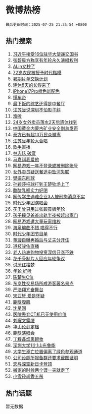 # 微博热榜

`最后更新时间：2025-07-25 21:35:54 +0800`

## 热门搜索

1. [习近平接受16位驻华大使递交国书](https://m.weibo.cn/search?containerid=100103type%3D1%26t%3D10%26q%3D%23%E4%B9%A0%E8%BF%91%E5%B9%B3%E6%8E%A5%E5%8F%9716%E4%BD%8D%E9%A9%BB%E5%8D%8E%E5%A4%A7%E4%BD%BF%E9%80%92%E4%BA%A4%E5%9B%BD%E4%B9%A6%23&stream_entry_id=51&isnewpage=1&extparam=seat%3D1%26q%3D%2523%25E4%25B9%25A0%25E8%25BF%2591%25E5%25B9%25B3%25E6%258E%25A5%25E5%258F%259716%25E4%25BD%258D%25E9%25A9%25BB%25E5%258D%258E%25E5%25A4%25A7%25E4%25BD%25BF%25E9%2580%2592%25E4%25BA%25A4%25E5%259B%25BD%25E4%25B9%25A6%2523%26filter_type%3Drealtimehot%26stream_entry_id%3D51%26c_type%3D51%26pos%3D0%26cate%3D10103%26dgr%3D0%26display_time%3D1753450553%26pre_seqid%3D1753450553231010541859)
1. [张碧晨方称享有年轮永久演唱权利](https://m.weibo.cn/search?containerid=100103type%3D1%26t%3D10%26q%3D%23%E5%BC%A0%E7%A2%A7%E6%99%A8%E6%96%B9%E7%A7%B0%E4%BA%AB%E6%9C%89%E5%B9%B4%E8%BD%AE%E6%B0%B8%E4%B9%85%E6%BC%94%E5%94%B1%E6%9D%83%E5%88%A9%23&stream_entry_id=31&isnewpage=1&extparam=seat%3D1%26stream_entry_id%3D31%26flag%3D4%26realpos%3D1%26lcate%3D5001%26dgr%3D0%26band_rank%3D1%26c_type%3D31%26pos%3D0%26q%3D%2523%25E5%25BC%25A0%25E7%25A2%25A7%25E6%2599%25A8%25E6%2596%25B9%25E7%25A7%25B0%25E4%25BA%25AB%25E6%259C%2589%25E5%25B9%25B4%25E8%25BD%25AE%25E6%25B0%25B8%25E4%25B9%2585%25E6%25BC%2594%25E5%2594%25B1%25E6%259D%2583%25E5%2588%25A9%2523%26cate%3D5001%26filter_type%3Drealtimehot%26display_time%3D1753450553%26pre_seqid%3D1753450553231010541859)
1. [ALin又秒了](https://m.weibo.cn/search?containerid=100103type%3D1%26t%3D10%26q%3DALin%E5%8F%88%E7%A7%92%E4%BA%86&stream_entry_id=31&isnewpage=1&extparam=seat%3D1%26stream_entry_id%3D31%26flag%3D1%26realpos%3D2%26lcate%3D5001%26dgr%3D0%26band_rank%3D2%26c_type%3D31%26pos%3D1%26q%3DALin%25E5%258F%2588%25E7%25A7%2592%25E4%25BA%2586%26cate%3D5001%26filter_type%3Drealtimehot%26display_time%3D1753450553%26pre_seqid%3D1753450553231010541859)
1. [72岁农民被授予时代楷模](https://m.weibo.cn/search?containerid=100103type%3D1%26t%3D10%26q%3D%2372%E5%B2%81%E5%86%9C%E6%B0%91%E8%A2%AB%E6%8E%88%E4%BA%88%E6%97%B6%E4%BB%A3%E6%A5%B7%E6%A8%A1%23&stream_entry_id=31&isnewpage=1&extparam=seat%3D1%26stream_entry_id%3D31%26flag%3D0%26realpos%3D3%26lcate%3D5001%26dgr%3D0%26band_rank%3D3%26c_type%3D31%26pos%3D2%26q%3D%252372%25E5%25B2%2581%25E5%2586%259C%25E6%25B0%2591%25E8%25A2%25AB%25E6%258E%2588%25E4%25BA%2588%25E6%2597%25B6%25E4%25BB%25A3%25E6%25A5%25B7%25E6%25A8%25A1%2523%26cate%3D5001%26filter_type%3Drealtimehot%26display_time%3D1753450553%26pre_seqid%3D1753450553231010541859)
1. [暑期片单交换计划](https://m.weibo.cn/search?containerid=100103type%3D1%26t%3D10%26q%3D%23%E6%9A%91%E6%9C%9F%E7%89%87%E5%8D%95%E4%BA%A4%E6%8D%A2%E8%AE%A1%E5%88%92%23&stream_entry_id=31&isnewpage=1&extparam=seat%3D1%26stream_entry_id%3D31%26is_ad_pos%3D1%26band_rank%3D4%26lcate%3D5001%26dgr%3D0%26filter_type%3Drealtimehot%26c_type%3D31%26pos%3D3%26q%3D%2523%25E6%259A%2591%25E6%259C%259F%25E7%2589%2587%25E5%258D%2595%25E4%25BA%25A4%25E6%258D%25A2%25E8%25AE%25A1%25E5%2588%2592%2523%26cate%3D5001%26adid%3D294853%26display_time%3D1753450553%26pre_seqid%3D1753450553231010541859)
1. [连休8天的长假来了](https://m.weibo.cn/search?containerid=100103type%3D1%26t%3D10%26q%3D%23%E8%BF%9E%E4%BC%918%E5%A4%A9%E7%9A%84%E9%95%BF%E5%81%87%E6%9D%A5%E4%BA%86%23&stream_entry_id=31&isnewpage=1&extparam=seat%3D1%26stream_entry_id%3D31%26flag%3D2%26realpos%3D4%26lcate%3D5001%26dgr%3D0%26band_rank%3D4%26c_type%3D31%26pos%3D4%26q%3D%2523%25E8%25BF%259E%25E4%25BC%25918%25E5%25A4%25A9%25E7%259A%2584%25E9%2595%25BF%25E5%2581%2587%25E6%259D%25A5%25E4%25BA%2586%2523%26cate%3D5001%26filter_type%3Drealtimehot%26display_time%3D1753450553%26pre_seqid%3D1753450553231010541859)
1. [iPhone17Pro橙色新配色](https://m.weibo.cn/search?containerid=100103type%3D1%26t%3D10%26q%3D%23iPhone17Pro%E6%A9%99%E8%89%B2%E6%96%B0%E9%85%8D%E8%89%B2%23&stream_entry_id=31&isnewpage=1&extparam=seat%3D1%26stream_entry_id%3D31%26flag%3D0%26realpos%3D5%26lcate%3D5001%26dgr%3D0%26band_rank%3D5%26c_type%3D31%26pos%3D5%26q%3D%2523iPhone17Pro%25E6%25A9%2599%25E8%2589%25B2%25E6%2596%25B0%25E9%2585%258D%25E8%2589%25B2%2523%26cate%3D5001%26filter_type%3Drealtimehot%26display_time%3D1753450553%26pre_seqid%3D1753450553231010541859)
1. [懂车帝](https://m.weibo.cn/search?containerid=100103type%3D1%26t%3D10%26q%3D%E6%87%82%E8%BD%A6%E5%B8%9D&stream_entry_id=31&isnewpage=1&extparam=seat%3D1%26stream_entry_id%3D31%26flag%3D0%26realpos%3D6%26lcate%3D5001%26dgr%3D0%26band_rank%3D6%26c_type%3D31%26pos%3D6%26q%3D%25E6%2587%2582%25E8%25BD%25A6%25E5%25B8%259D%26cate%3D5001%26filter_type%3Drealtimehot%26display_time%3D1753450553%26pre_seqid%3D1753450553231010541859)
1. [最下饭的综艺还得是中餐厅](https://m.weibo.cn/search?containerid=100103type%3D1%26t%3D10%26q%3D%23%E6%9C%80%E4%B8%8B%E9%A5%AD%E7%9A%84%E7%BB%BC%E8%89%BA%E8%BF%98%E5%BE%97%E6%98%AF%E4%B8%AD%E9%A4%90%E5%8E%85%23&stream_entry_id=31&isnewpage=1&extparam=seat%3D1%26stream_entry_id%3D31%26is_ad_pos%3D1%26band_rank%3D7%26lcate%3D5001%26dgr%3D0%26filter_type%3Drealtimehot%26c_type%3D31%26pos%3D7%26q%3D%2523%25E6%259C%2580%25E4%25B8%258B%25E9%25A5%25AD%25E7%259A%2584%25E7%25BB%25BC%25E8%2589%25BA%25E8%25BF%2598%25E5%25BE%2597%25E6%2598%25AF%25E4%25B8%25AD%25E9%25A4%2590%25E5%258E%2585%2523%26cate%3D5001%26adid%3D294688%26display_time%3D1753450553%26pre_seqid%3D1753450553231010541859)
1. [汪苏泷说深圳不怕影子斜](https://m.weibo.cn/search?containerid=100103type%3D1%26t%3D10%26q%3D%23%E6%B1%AA%E8%8B%8F%E6%B3%B7%E8%AF%B4%E6%B7%B1%E5%9C%B3%E4%B8%8D%E6%80%95%E5%BD%B1%E5%AD%90%E6%96%9C%23&stream_entry_id=31&isnewpage=1&extparam=seat%3D1%26stream_entry_id%3D31%26flag%3D1%26realpos%3D7%26lcate%3D5001%26dgr%3D0%26band_rank%3D7%26c_type%3D31%26pos%3D8%26q%3D%2523%25E6%25B1%25AA%25E8%258B%258F%25E6%25B3%25B7%25E8%25AF%25B4%25E6%25B7%25B1%25E5%259C%25B3%25E4%25B8%258D%25E6%2580%2595%25E5%25BD%25B1%25E5%25AD%2590%25E6%2596%259C%2523%26cate%3D5001%26filter_type%3Drealtimehot%26display_time%3D1753450553%26pre_seqid%3D1753450553231010541859)
1. [难听](https://m.weibo.cn/search?containerid=100103type%3D1%26t%3D10%26q%3D%E9%9A%BE%E5%90%AC&stream_entry_id=31&isnewpage=1&extparam=seat%3D1%26stream_entry_id%3D31%26flag%3D1%26realpos%3D8%26lcate%3D5001%26dgr%3D0%26band_rank%3D8%26c_type%3D31%26pos%3D9%26q%3D%25E9%259A%25BE%25E5%2590%25AC%26cate%3D5001%26filter_type%3Drealtimehot%26display_time%3D1753450553%26pre_seqid%3D1753450553231010541859)
1. [24岁女外卖员落水2天后遗体找到](https://m.weibo.cn/search?containerid=100103type%3D1%26t%3D10%26q%3D%2324%E5%B2%81%E5%A5%B3%E5%A4%96%E5%8D%96%E5%91%98%E8%90%BD%E6%B0%B42%E5%A4%A9%E5%90%8E%E9%81%97%E4%BD%93%E6%89%BE%E5%88%B0%23&stream_entry_id=31&isnewpage=1&extparam=seat%3D1%26stream_entry_id%3D31%26flag%3D0%26realpos%3D9%26lcate%3D5001%26dgr%3D0%26band_rank%3D9%26c_type%3D31%26pos%3D10%26q%3D%252324%25E5%25B2%2581%25E5%25A5%25B3%25E5%25A4%2596%25E5%258D%2596%25E5%2591%2598%25E8%2590%25BD%25E6%25B0%25B42%25E5%25A4%25A9%25E5%2590%258E%25E9%2581%2597%25E4%25BD%2593%25E6%2589%25BE%25E5%2588%25B0%2523%26cate%3D5001%26filter_type%3Drealtimehot%26display_time%3D1753450553%26pre_seqid%3D1753450553231010541859)
1. [中国黄金内蒙古矿业安全副总发声](https://m.weibo.cn/search?containerid=100103type%3D1%26t%3D10%26q%3D%23%E4%B8%AD%E5%9B%BD%E9%BB%84%E9%87%91%E5%86%85%E8%92%99%E5%8F%A4%E7%9F%BF%E4%B8%9A%E5%AE%89%E5%85%A8%E5%89%AF%E6%80%BB%E5%8F%91%E5%A3%B0%23&stream_entry_id=31&isnewpage=1&extparam=seat%3D1%26stream_entry_id%3D31%26flag%3D1%26realpos%3D10%26lcate%3D5001%26dgr%3D0%26band_rank%3D10%26c_type%3D31%26pos%3D11%26q%3D%2523%25E4%25B8%25AD%25E5%259B%25BD%25E9%25BB%2584%25E9%2587%2591%25E5%2586%2585%25E8%2592%2599%25E5%258F%25A4%25E7%259F%25BF%25E4%25B8%259A%25E5%25AE%2589%25E5%2585%25A8%25E5%2589%25AF%25E6%2580%25BB%25E5%258F%2591%25E5%25A3%25B0%2523%26cate%3D5001%26filter_type%3Drealtimehot%26display_time%3D1753450553%26pre_seqid%3D1753450553231010541859)
1. [泰方已有超13万民众撤离](https://m.weibo.cn/search?containerid=100103type%3D1%26t%3D10%26q%3D%23%E6%B3%B0%E6%96%B9%E5%B7%B2%E6%9C%89%E8%B6%8513%E4%B8%87%E6%B0%91%E4%BC%97%E6%92%A4%E7%A6%BB%23&stream_entry_id=31&isnewpage=1&extparam=seat%3D1%26stream_entry_id%3D31%26flag%3D1%26realpos%3D11%26lcate%3D5001%26dgr%3D0%26band_rank%3D11%26c_type%3D31%26pos%3D12%26q%3D%2523%25E6%25B3%25B0%25E6%2596%25B9%25E5%25B7%25B2%25E6%259C%2589%25E8%25B6%258513%25E4%25B8%2587%25E6%25B0%2591%25E4%25BC%2597%25E6%2592%25A4%25E7%25A6%25BB%2523%26cate%3D5001%26filter_type%3Drealtimehot%26display_time%3D1753450553%26pre_seqid%3D1753450553231010541859)
1. [汪苏泷年轮大合唱](https://m.weibo.cn/search?containerid=100103type%3D1%26t%3D10%26q%3D%23%E6%B1%AA%E8%8B%8F%E6%B3%B7%E5%B9%B4%E8%BD%AE%E5%A4%A7%E5%90%88%E5%94%B1%23&stream_entry_id=31&isnewpage=1&extparam=seat%3D1%26stream_entry_id%3D31%26flag%3D1%26realpos%3D12%26lcate%3D5001%26dgr%3D0%26band_rank%3D12%26c_type%3D31%26pos%3D13%26q%3D%2523%25E6%25B1%25AA%25E8%258B%258F%25E6%25B3%25B7%25E5%25B9%25B4%25E8%25BD%25AE%25E5%25A4%25A7%25E5%2590%2588%25E5%2594%25B1%2523%26cate%3D5001%26filter_type%3Drealtimehot%26display_time%3D1753450553%26pre_seqid%3D1753450553231010541859)
1. [歌手直播](https://m.weibo.cn/search?containerid=100103type%3D1%26t%3D10%26q%3D%E6%AD%8C%E6%89%8B%E7%9B%B4%E6%92%AD&stream_entry_id=31&isnewpage=1&extparam=seat%3D1%26stream_entry_id%3D31%26flag%3D2%26realpos%3D13%26lcate%3D5001%26dgr%3D0%26band_rank%3D13%26c_type%3D31%26pos%3D14%26q%3D%25E6%25AD%258C%25E6%2589%258B%25E7%259B%25B4%25E6%2592%25AD%26cate%3D5001%26filter_type%3Drealtimehot%26display_time%3D1753450553%26pre_seqid%3D1753450553231010541859)
1. [林志炫 破音](https://m.weibo.cn/search?containerid=100103type%3D1%26t%3D10%26q%3D%E6%9E%97%E5%BF%97%E7%82%AB+%E7%A0%B4%E9%9F%B3&stream_entry_id=31&isnewpage=1&extparam=seat%3D1%26stream_entry_id%3D31%26flag%3D1%26realpos%3D14%26lcate%3D5001%26dgr%3D0%26band_rank%3D14%26c_type%3D31%26pos%3D15%26q%3D%25E6%259E%2597%25E5%25BF%2597%25E7%2582%25AB%2520%25E7%25A0%25B4%25E9%259F%25B3%26cate%3D5001%26filter_type%3Drealtimehot%26display_time%3D1753450553%26pre_seqid%3D1753450553231010541859)
1. [马嘉祺我爱他](https://m.weibo.cn/search?containerid=100103type%3D1%26t%3D10%26q%3D%23%E9%A9%AC%E5%98%89%E7%A5%BA%E6%88%91%E7%88%B1%E4%BB%96%23&stream_entry_id=31&isnewpage=1&extparam=seat%3D1%26stream_entry_id%3D31%26flag%3D1%26realpos%3D15%26lcate%3D5001%26dgr%3D0%26band_rank%3D15%26c_type%3D31%26pos%3D16%26q%3D%2523%25E9%25A9%25AC%25E5%2598%2589%25E7%25A5%25BA%25E6%2588%2591%25E7%2588%25B1%25E4%25BB%2596%2523%26cate%3D5001%26filter_type%3Drealtimehot%26display_time%3D1753450553%26pre_seqid%3D1753450553231010541859)
1. [网易游戏一年不登录或被删除账号](https://m.weibo.cn/search?containerid=100103type%3D1%26t%3D10%26q%3D%23%E7%BD%91%E6%98%93%E6%B8%B8%E6%88%8F%E4%B8%80%E5%B9%B4%E4%B8%8D%E7%99%BB%E5%BD%95%E6%88%96%E8%A2%AB%E5%88%A0%E9%99%A4%E8%B4%A6%E5%8F%B7%23&stream_entry_id=31&isnewpage=1&extparam=seat%3D1%26stream_entry_id%3D31%26flag%3D1%26realpos%3D16%26lcate%3D5001%26dgr%3D0%26band_rank%3D16%26c_type%3D31%26pos%3D17%26q%3D%2523%25E7%25BD%2591%25E6%2598%2593%25E6%25B8%25B8%25E6%2588%258F%25E4%25B8%2580%25E5%25B9%25B4%25E4%25B8%258D%25E7%2599%25BB%25E5%25BD%2595%25E6%2588%2596%25E8%25A2%25AB%25E5%2588%25A0%25E9%2599%25A4%25E8%25B4%25A6%25E5%258F%25B7%2523%26cate%3D5001%26filter_type%3Drealtimehot%26display_time%3D1753450553%26pre_seqid%3D1753450553231010541859)
1. [女外卖员疑送餐途中坠河失联](https://m.weibo.cn/search?containerid=100103type%3D1%26t%3D10%26q%3D%23%E5%A5%B3%E5%A4%96%E5%8D%96%E5%91%98%E7%96%91%E9%80%81%E9%A4%90%E9%80%94%E4%B8%AD%E5%9D%A0%E6%B2%B3%E5%A4%B1%E8%81%94%23&stream_entry_id=31&isnewpage=1&extparam=seat%3D1%26stream_entry_id%3D31%26flag%3D1%26realpos%3D17%26lcate%3D5001%26dgr%3D0%26band_rank%3D17%26c_type%3D31%26pos%3D18%26q%3D%2523%25E5%25A5%25B3%25E5%25A4%2596%25E5%258D%2596%25E5%2591%2598%25E7%2596%2591%25E9%2580%2581%25E9%25A4%2590%25E9%2580%2594%25E4%25B8%25AD%25E5%259D%25A0%25E6%25B2%25B3%25E5%25A4%25B1%25E8%2581%2594%2523%26cate%3D5001%26filter_type%3Drealtimehot%26display_time%3D1753450553%26pre_seqid%3D1753450553231010541859)
1. [樊振东削球](https://m.weibo.cn/search?containerid=100103type%3D1%26t%3D10%26q%3D%E6%A8%8A%E6%8C%AF%E4%B8%9C%E5%89%8A%E7%90%83&stream_entry_id=31&isnewpage=1&extparam=seat%3D1%26stream_entry_id%3D31%26flag%3D1%26realpos%3D18%26lcate%3D5001%26dgr%3D0%26band_rank%3D18%26c_type%3D31%26pos%3D19%26q%3D%25E6%25A8%258A%25E6%258C%25AF%25E4%25B8%259C%25E5%2589%258A%25E7%2590%2583%26cate%3D5001%26filter_type%3Drealtimehot%26display_time%3D1753450553%26pre_seqid%3D1753450553231010541859)
1. [孙颖莎把球打到王楚钦场上了](https://m.weibo.cn/search?containerid=100103type%3D1%26t%3D10%26q%3D%23%E5%AD%99%E9%A2%96%E8%8E%8E%E6%8A%8A%E7%90%83%E6%89%93%E5%88%B0%E7%8E%8B%E6%A5%9A%E9%92%A6%E5%9C%BA%E4%B8%8A%E4%BA%86%23&stream_entry_id=31&isnewpage=1&extparam=seat%3D1%26stream_entry_id%3D31%26flag%3D0%26realpos%3D19%26lcate%3D5001%26dgr%3D0%26band_rank%3D19%26c_type%3D31%26pos%3D20%26q%3D%2523%25E5%25AD%2599%25E9%25A2%2596%25E8%258E%258E%25E6%258A%258A%25E7%2590%2583%25E6%2589%2593%25E5%2588%25B0%25E7%258E%258B%25E6%25A5%259A%25E9%2592%25A6%25E5%259C%25BA%25E4%25B8%258A%25E4%25BA%2586%2523%26cate%3D5001%26filter_type%3Drealtimehot%26display_time%3D1753450553%26pre_seqid%3D1753450553231010541859)
1. [酸酸乳瓶实力好喝](https://m.weibo.cn/search?containerid=100103type%3D1%26t%3D10%26q%3D%23%E9%85%B8%E9%85%B8%E4%B9%B3%E7%93%B6%E5%AE%9E%E5%8A%9B%E5%A5%BD%E5%96%9D%23&stream_entry_id=31&isnewpage=1&extparam=seat%3D1%26stream_entry_id%3D31%26flag%3D1%26realpos%3D20%26lcate%3D5001%26dgr%3D0%26band_rank%3D20%26c_type%3D31%26pos%3D21%26q%3D%2523%25E9%2585%25B8%25E9%2585%25B8%25E4%25B9%25B3%25E7%2593%25B6%25E5%25AE%259E%25E5%258A%259B%25E5%25A5%25BD%25E5%2596%259D%2523%26cate%3D5001%26filter_type%3Drealtimehot%26display_time%3D1753450553%26pre_seqid%3D1753450553231010541859)
1. [网传学生遇难企业3人被刑拘消息不实](https://m.weibo.cn/search?containerid=100103type%3D1%26t%3D10%26q%3D%23%E7%BD%91%E4%BC%A0%E5%AD%A6%E7%94%9F%E9%81%87%E9%9A%BE%E4%BC%81%E4%B8%9A3%E4%BA%BA%E8%A2%AB%E5%88%91%E6%8B%98%E6%B6%88%E6%81%AF%E4%B8%8D%E5%AE%9E%23&stream_entry_id=31&isnewpage=1&extparam=seat%3D1%26stream_entry_id%3D31%26flag%3D1%26realpos%3D21%26lcate%3D5001%26dgr%3D0%26band_rank%3D21%26c_type%3D31%26pos%3D22%26q%3D%2523%25E7%25BD%2591%25E4%25BC%25A0%25E5%25AD%25A6%25E7%2594%259F%25E9%2581%2587%25E9%259A%25BE%25E4%25BC%2581%25E4%25B8%259A3%25E4%25BA%25BA%25E8%25A2%25AB%25E5%2588%2591%25E6%258B%2598%25E6%25B6%2588%25E6%2581%25AF%25E4%25B8%258D%25E5%25AE%259E%2523%26cate%3D5001%26filter_type%3Drealtimehot%26display_time%3D1753450553%26pre_seqid%3D1753450553231010541859)
1. [时代少年团演唱会](https://m.weibo.cn/search?containerid=100103type%3D1%26t%3D10%26q%3D%E6%97%B6%E4%BB%A3%E5%B0%91%E5%B9%B4%E5%9B%A2%E6%BC%94%E5%94%B1%E4%BC%9A&stream_entry_id=31&isnewpage=1&extparam=seat%3D1%26stream_entry_id%3D31%26flag%3D2%26realpos%3D22%26lcate%3D5001%26dgr%3D0%26band_rank%3D22%26c_type%3D31%26pos%3D23%26q%3D%25E6%2597%25B6%25E4%25BB%25A3%25E5%25B0%2591%25E5%25B9%25B4%25E5%259B%25A2%25E6%25BC%2594%25E5%2594%25B1%25E4%25BC%259A%26cate%3D5001%26filter_type%3Drealtimehot%26display_time%3D1753450553%26pre_seqid%3D1753450553231010541859)
1. [花千骨只用过张碧晨版年轮](https://m.weibo.cn/search?containerid=100103type%3D1%26t%3D10%26q%3D%E8%8A%B1%E5%8D%83%E9%AA%A8%E5%8F%AA%E7%94%A8%E8%BF%87%E5%BC%A0%E7%A2%A7%E6%99%A8%E7%89%88%E5%B9%B4%E8%BD%AE&stream_entry_id=31&isnewpage=1&extparam=seat%3D1%26stream_entry_id%3D31%26flag%3D1%26realpos%3D23%26lcate%3D5001%26dgr%3D0%26band_rank%3D23%26c_type%3D31%26pos%3D24%26q%3D%25E8%258A%25B1%25E5%258D%2583%25E9%25AA%25A8%25E5%258F%25AA%25E7%2594%25A8%25E8%25BF%2587%25E5%25BC%25A0%25E7%25A2%25A7%25E6%2599%25A8%25E7%2589%2588%25E5%25B9%25B4%25E8%25BD%25AE%26cate%3D5001%26filter_type%3Drealtimehot%26display_time%3D1753450553%26pre_seqid%3D1753450553231010541859)
1. [孩子撞见爸爸出轨半夜被赶出家门](https://m.weibo.cn/search?containerid=100103type%3D1%26t%3D10%26q%3D%23%E5%AD%A9%E5%AD%90%E6%92%9E%E8%A7%81%E7%88%B8%E7%88%B8%E5%87%BA%E8%BD%A8%E5%8D%8A%E5%A4%9C%E8%A2%AB%E8%B5%B6%E5%87%BA%E5%AE%B6%E9%97%A8%23&stream_entry_id=31&isnewpage=1&extparam=seat%3D1%26stream_entry_id%3D31%26flag%3D0%26realpos%3D24%26lcate%3D5001%26dgr%3D0%26band_rank%3D24%26c_type%3D31%26pos%3D25%26q%3D%2523%25E5%25AD%25A9%25E5%25AD%2590%25E6%2592%259E%25E8%25A7%2581%25E7%2588%25B8%25E7%2588%25B8%25E5%2587%25BA%25E8%25BD%25A8%25E5%258D%258A%25E5%25A4%259C%25E8%25A2%25AB%25E8%25B5%25B6%25E5%2587%25BA%25E5%25AE%25B6%25E9%2597%25A8%2523%26cate%3D5001%26filter_type%3Drealtimehot%26display_time%3D1753450553%26pre_seqid%3D1753450553231010541859)
1. [网易游戏遭大量玩家维权](https://m.weibo.cn/search?containerid=100103type%3D1%26t%3D10%26q%3D%23%E7%BD%91%E6%98%93%E6%B8%B8%E6%88%8F%E9%81%AD%E5%A4%A7%E9%87%8F%E7%8E%A9%E5%AE%B6%E7%BB%B4%E6%9D%83%23&stream_entry_id=31&isnewpage=1&extparam=seat%3D1%26stream_entry_id%3D31%26flag%3D0%26realpos%3D25%26lcate%3D5001%26dgr%3D0%26band_rank%3D25%26c_type%3D31%26pos%3D26%26q%3D%2523%25E7%25BD%2591%25E6%2598%2593%25E6%25B8%25B8%25E6%2588%258F%25E9%2581%25AD%25E5%25A4%25A7%25E9%2587%258F%25E7%258E%25A9%25E5%25AE%25B6%25E7%25BB%25B4%25E6%259D%2583%2523%26cate%3D5001%26filter_type%3Drealtimehot%26display_time%3D1753450553%26pre_seqid%3D1753450553231010541859)
1. [海泉编曲不错 唱得不行](https://m.weibo.cn/search?containerid=100103type%3D1%26t%3D10%26q%3D%E6%B5%B7%E6%B3%89%E7%BC%96%E6%9B%B2%E4%B8%8D%E9%94%99+%E5%94%B1%E5%BE%97%E4%B8%8D%E8%A1%8C&stream_entry_id=31&isnewpage=1&extparam=seat%3D1%26stream_entry_id%3D31%26flag%3D1%26realpos%3D26%26lcate%3D5001%26dgr%3D0%26band_rank%3D26%26c_type%3D31%26pos%3D27%26q%3D%25E6%25B5%25B7%25E6%25B3%2589%25E7%25BC%2596%25E6%259B%25B2%25E4%25B8%258D%25E9%2594%2599%2520%25E5%2594%25B1%25E5%25BE%2597%25E4%25B8%258D%25E8%25A1%258C%26cate%3D5001%26filter_type%3Drealtimehot%26display_time%3D1753450553%26pre_seqid%3D1753450553231010541859)
1. [时代少年团节目单](https://m.weibo.cn/search?containerid=100103type%3D1%26t%3D10%26q%3D%E6%97%B6%E4%BB%A3%E5%B0%91%E5%B9%B4%E5%9B%A2%E8%8A%82%E7%9B%AE%E5%8D%95&stream_entry_id=31&isnewpage=1&extparam=seat%3D1%26stream_entry_id%3D31%26flag%3D1%26realpos%3D27%26lcate%3D5001%26dgr%3D0%26band_rank%3D27%26c_type%3D31%26pos%3D28%26q%3D%25E6%2597%25B6%25E4%25BB%25A3%25E5%25B0%2591%25E5%25B9%25B4%25E5%259B%25A2%25E8%258A%2582%25E7%259B%25AE%25E5%258D%2595%26cate%3D5001%26filter_type%3Drealtimehot%26display_time%3D1753450553%26pre_seqid%3D1753450553231010541859)
1. [董璇自曝再婚后与丈夫分开住](https://m.weibo.cn/search?containerid=100103type%3D1%26t%3D10%26q%3D%23%E8%91%A3%E7%92%87%E8%87%AA%E6%9B%9D%E5%86%8D%E5%A9%9A%E5%90%8E%E4%B8%8E%E4%B8%88%E5%A4%AB%E5%88%86%E5%BC%80%E4%BD%8F%23&stream_entry_id=31&isnewpage=1&extparam=seat%3D1%26stream_entry_id%3D31%26flag%3D1%26realpos%3D28%26lcate%3D5001%26dgr%3D0%26band_rank%3D28%26c_type%3D31%26pos%3D29%26q%3D%2523%25E8%2591%25A3%25E7%2592%2587%25E8%2587%25AA%25E6%259B%259D%25E5%2586%258D%25E5%25A9%259A%25E5%2590%258E%25E4%25B8%258E%25E4%25B8%2588%25E5%25A4%25AB%25E5%2588%2586%25E5%25BC%2580%25E4%25BD%258F%2523%26cate%3D5001%26filter_type%3Drealtimehot%26display_time%3D1753450553%26pre_seqid%3D1753450553231010541859)
1. [道枝骏佑直播](https://m.weibo.cn/search?containerid=100103type%3D1%26t%3D10%26q%3D%E9%81%93%E6%9E%9D%E9%AA%8F%E4%BD%91%E7%9B%B4%E6%92%AD&stream_entry_id=31&isnewpage=1&extparam=seat%3D1%26stream_entry_id%3D31%26flag%3D1%26realpos%3D29%26lcate%3D5001%26dgr%3D0%26band_rank%3D29%26c_type%3D31%26pos%3D30%26q%3D%25E9%2581%2593%25E6%259E%259D%25E9%25AA%258F%25E4%25BD%2591%25E7%259B%25B4%25E6%2592%25AD%26cate%3D5001%26filter_type%3Drealtimehot%26display_time%3D1753450553%26pre_seqid%3D1753450553231010541859)
1. [老人热衷购物投资深信只涨不跌](https://m.weibo.cn/search?containerid=100103type%3D1%26t%3D10%26q%3D%23%E8%80%81%E4%BA%BA%E7%83%AD%E8%A1%B7%E8%B4%AD%E7%89%A9%E6%8A%95%E8%B5%84%E6%B7%B1%E4%BF%A1%E5%8F%AA%E6%B6%A8%E4%B8%8D%E8%B7%8C%23&stream_entry_id=31&isnewpage=1&extparam=seat%3D1%26stream_entry_id%3D31%26flag%3D1%26realpos%3D30%26lcate%3D5001%26dgr%3D0%26band_rank%3D30%26c_type%3D31%26pos%3D31%26q%3D%2523%25E8%2580%2581%25E4%25BA%25BA%25E7%2583%25AD%25E8%25A1%25B7%25E8%25B4%25AD%25E7%2589%25A9%25E6%258A%2595%25E8%25B5%2584%25E6%25B7%25B1%25E4%25BF%25A1%25E5%258F%25AA%25E6%25B6%25A8%25E4%25B8%258D%25E8%25B7%258C%2523%26cate%3D5001%26filter_type%3Drealtimehot%26display_time%3D1753450553%26pre_seqid%3D1753450553231010541859)
1. [花千骨制片人回应年轮争议](https://m.weibo.cn/search?containerid=100103type%3D1%26t%3D10%26q%3D%23%E8%8A%B1%E5%8D%83%E9%AA%A8%E5%88%B6%E7%89%87%E4%BA%BA%E5%9B%9E%E5%BA%94%E5%B9%B4%E8%BD%AE%E4%BA%89%E8%AE%AE%23&stream_entry_id=31&isnewpage=1&extparam=seat%3D1%26stream_entry_id%3D31%26flag%3D0%26realpos%3D31%26lcate%3D5001%26dgr%3D0%26band_rank%3D31%26c_type%3D31%26pos%3D32%26q%3D%2523%25E8%258A%25B1%25E5%258D%2583%25E9%25AA%25A8%25E5%2588%25B6%25E7%2589%2587%25E4%25BA%25BA%25E5%259B%259E%25E5%25BA%2594%25E5%25B9%25B4%25E8%25BD%25AE%25E4%25BA%2589%25E8%25AE%25AE%2523%26cate%3D5001%26filter_type%3Drealtimehot%26display_time%3D1753450553%26pre_seqid%3D1753450553231010541859)
1. [讨厌红楼梦](https://m.weibo.cn/search?containerid=100103type%3D1%26t%3D10%26q%3D%E8%AE%A8%E5%8E%8C%E7%BA%A2%E6%A5%BC%E6%A2%A6&stream_entry_id=31&isnewpage=1&extparam=seat%3D1%26stream_entry_id%3D31%26flag%3D1%26realpos%3D32%26lcate%3D5001%26dgr%3D0%26band_rank%3D32%26c_type%3D31%26pos%3D33%26q%3D%25E8%25AE%25A8%25E5%258E%258C%25E7%25BA%25A2%25E6%25A5%25BC%25E6%25A2%25A6%26cate%3D5001%26filter_type%3Drealtimehot%26display_time%3D1753450553%26pre_seqid%3D1753450553231010541859)
1. [年轮 好听](https://m.weibo.cn/search?containerid=100103type%3D1%26t%3D10%26q%3D%E5%B9%B4%E8%BD%AE+%E5%A5%BD%E5%90%AC&stream_entry_id=31&isnewpage=1&extparam=seat%3D1%26stream_entry_id%3D31%26flag%3D1%26realpos%3D33%26lcate%3D5001%26dgr%3D0%26band_rank%3D33%26c_type%3D31%26pos%3D34%26q%3D%25E5%25B9%25B4%25E8%25BD%25AE%2520%25E5%25A5%25BD%25E5%2590%25AC%26cate%3D5001%26filter_type%3Drealtimehot%26display_time%3D1753450553%26pre_seqid%3D1753450553231010541859)
1. [陈楚生C位](https://m.weibo.cn/search?containerid=100103type%3D1%26t%3D10%26q%3D%E9%99%88%E6%A5%9A%E7%94%9FC%E4%BD%8D&stream_entry_id=31&isnewpage=1&extparam=seat%3D1%26stream_entry_id%3D31%26flag%3D1%26realpos%3D34%26lcate%3D5001%26dgr%3D0%26band_rank%3D34%26c_type%3D31%26pos%3D35%26q%3D%25E9%2599%2588%25E6%25A5%259A%25E7%2594%259FC%25E4%25BD%258D%26cate%3D5001%26filter_type%3Drealtimehot%26display_time%3D1753450553%26pre_seqid%3D1753450553231010541859)
1. [东京性交易场所成游客著名景点](https://m.weibo.cn/search?containerid=100103type%3D1%26t%3D10%26q%3D%E4%B8%9C%E4%BA%AC%E6%80%A7%E4%BA%A4%E6%98%93%E5%9C%BA%E6%89%80%E6%88%90%E6%B8%B8%E5%AE%A2%E8%91%97%E5%90%8D%E6%99%AF%E7%82%B9&stream_entry_id=31&isnewpage=1&extparam=seat%3D1%26stream_entry_id%3D31%26flag%3D1%26realpos%3D35%26lcate%3D5001%26dgr%3D0%26band_rank%3D35%26c_type%3D31%26pos%3D36%26q%3D%25E4%25B8%259C%25E4%25BA%25AC%25E6%2580%25A7%25E4%25BA%25A4%25E6%2598%2593%25E5%259C%25BA%25E6%2589%2580%25E6%2588%2590%25E6%25B8%25B8%25E5%25AE%25A2%25E8%2591%2597%25E5%2590%258D%25E6%2599%25AF%25E7%2582%25B9%26cate%3D5001%26filter_type%3Drealtimehot%26display_time%3D1753450553%26pre_seqid%3D1753450553231010541859)
1. [严浩翔亢奋舞台](https://m.weibo.cn/search?containerid=100103type%3D1%26t%3D10%26q%3D%E4%B8%A5%E6%B5%A9%E7%BF%94%E4%BA%A2%E5%A5%8B%E8%88%9E%E5%8F%B0&stream_entry_id=31&isnewpage=1&extparam=seat%3D1%26stream_entry_id%3D31%26flag%3D1%26realpos%3D36%26lcate%3D5001%26dgr%3D0%26band_rank%3D36%26c_type%3D31%26pos%3D37%26q%3D%25E4%25B8%25A5%25E6%25B5%25A9%25E7%25BF%2594%25E4%25BA%25A2%25E5%25A5%258B%25E8%2588%259E%25E5%258F%25B0%26cate%3D5001%26filter_type%3Drealtimehot%26display_time%3D1753450553%26pre_seqid%3D1753450553231010541859)
1. [宋亚轩 爱是怀疑](https://m.weibo.cn/search?containerid=100103type%3D1%26t%3D10%26q%3D%E5%AE%8B%E4%BA%9A%E8%BD%A9+%E7%88%B1%E6%98%AF%E6%80%80%E7%96%91&stream_entry_id=31&isnewpage=1&extparam=seat%3D1%26stream_entry_id%3D31%26flag%3D1%26realpos%3D37%26lcate%3D5001%26dgr%3D0%26band_rank%3D37%26c_type%3D31%26pos%3D38%26q%3D%25E5%25AE%258B%25E4%25BA%259A%25E8%25BD%25A9%2520%25E7%2588%25B1%25E6%2598%25AF%25E6%2580%2580%25E7%2596%2591%26cate%3D5001%26filter_type%3Drealtimehot%26display_time%3D1753450553%26pre_seqid%3D1753450553231010541859)
1. [鹿晗腹肌](https://m.weibo.cn/search?containerid=100103type%3D1%26t%3D10%26q%3D%E9%B9%BF%E6%99%97%E8%85%B9%E8%82%8C&stream_entry_id=31&isnewpage=1&extparam=seat%3D1%26stream_entry_id%3D31%26flag%3D1%26realpos%3D38%26lcate%3D5001%26dgr%3D0%26band_rank%3D38%26c_type%3D31%26pos%3D39%26q%3D%25E9%25B9%25BF%25E6%2599%2597%25E8%2585%25B9%25E8%2582%258C%26cate%3D5001%26filter_type%3Drealtimehot%26display_time%3D1753450553%26pre_seqid%3D1753450553231010541859)
1. [沈星回](https://m.weibo.cn/search?containerid=100103type%3D1%26t%3D10%26q%3D%23%E6%B2%88%E6%98%9F%E5%9B%9E%23&stream_entry_id=31&isnewpage=1&extparam=seat%3D1%26stream_entry_id%3D31%26flag%3D1%26realpos%3D39%26lcate%3D5001%26dgr%3D0%26band_rank%3D39%26c_type%3D31%26pos%3D40%26q%3D%2523%25E6%25B2%2588%25E6%2598%259F%25E5%259B%259E%2523%26cate%3D5001%26filter_type%3Drealtimehot%26display_time%3D1753450553%26pre_seqid%3D1753450553231010541859)
1. [医院丢弃CT机已无使用价值](https://m.weibo.cn/search?containerid=100103type%3D1%26t%3D10%26q%3D%23%E5%8C%BB%E9%99%A2%E4%B8%A2%E5%BC%83CT%E6%9C%BA%E5%B7%B2%E6%97%A0%E4%BD%BF%E7%94%A8%E4%BB%B7%E5%80%BC%23&stream_entry_id=31&isnewpage=1&extparam=seat%3D1%26stream_entry_id%3D31%26flag%3D1%26realpos%3D40%26lcate%3D5001%26dgr%3D0%26band_rank%3D40%26c_type%3D31%26pos%3D41%26q%3D%2523%25E5%258C%25BB%25E9%2599%25A2%25E4%25B8%25A2%25E5%25BC%2583CT%25E6%259C%25BA%25E5%25B7%25B2%25E6%2597%25A0%25E4%25BD%25BF%25E7%2594%25A8%25E4%25BB%25B7%25E5%2580%25BC%2523%26cate%3D5001%26filter_type%3Drealtimehot%26display_time%3D1753450553%26pre_seqid%3D1753450553231010541859)
1. [刘耀文露腰](https://m.weibo.cn/search?containerid=100103type%3D1%26t%3D10%26q%3D%23%E5%88%98%E8%80%80%E6%96%87%E9%9C%B2%E8%85%B0%23&stream_entry_id=31&isnewpage=1&extparam=seat%3D1%26stream_entry_id%3D31%26flag%3D1%26realpos%3D41%26lcate%3D5001%26dgr%3D0%26band_rank%3D41%26c_type%3D31%26pos%3D42%26q%3D%2523%25E5%2588%2598%25E8%2580%2580%25E6%2596%2587%25E9%259C%25B2%25E8%2585%25B0%2523%26cate%3D5001%26filter_type%3Drealtimehot%26display_time%3D1753450553%26pre_seqid%3D1753450553231010541859)
1. [华山论剑定档](https://m.weibo.cn/search?containerid=100103type%3D1%26t%3D10%26q%3D%E5%8D%8E%E5%B1%B1%E8%AE%BA%E5%89%91%E5%AE%9A%E6%A1%A3&stream_entry_id=31&isnewpage=1&extparam=seat%3D1%26stream_entry_id%3D31%26flag%3D1%26realpos%3D42%26lcate%3D5001%26dgr%3D0%26band_rank%3D42%26c_type%3D31%26pos%3D43%26q%3D%25E5%258D%258E%25E5%25B1%25B1%25E8%25AE%25BA%25E5%2589%2591%25E5%25AE%259A%25E6%25A1%25A3%26cate%3D5001%26filter_type%3Drealtimehot%26display_time%3D1753450553%26pre_seqid%3D1753450553231010541859)
1. [鹿晗演唱会](https://m.weibo.cn/search?containerid=100103type%3D1%26t%3D10%26q%3D%E9%B9%BF%E6%99%97%E6%BC%94%E5%94%B1%E4%BC%9A&stream_entry_id=31&isnewpage=1&extparam=seat%3D1%26stream_entry_id%3D31%26flag%3D1%26realpos%3D43%26lcate%3D5001%26dgr%3D0%26band_rank%3D43%26c_type%3D31%26pos%3D44%26q%3D%25E9%25B9%25BF%25E6%2599%2597%25E6%25BC%2594%25E5%2594%25B1%25E4%25BC%259A%26cate%3D5001%26filter_type%3Drealtimehot%26display_time%3D1753450553%26pre_seqid%3D1753450553231010541859)
1. [丁程鑫烟熏眼妆](https://m.weibo.cn/search?containerid=100103type%3D1%26t%3D10%26q%3D%E4%B8%81%E7%A8%8B%E9%91%AB%E7%83%9F%E7%86%8F%E7%9C%BC%E5%A6%86&stream_entry_id=31&isnewpage=1&extparam=seat%3D1%26stream_entry_id%3D31%26flag%3D1%26realpos%3D44%26lcate%3D5001%26dgr%3D0%26band_rank%3D44%26c_type%3D31%26pos%3D45%26q%3D%25E4%25B8%2581%25E7%25A8%258B%25E9%2591%25AB%25E7%2583%259F%25E7%2586%258F%25E7%259C%25BC%25E5%25A6%2586%26cate%3D5001%26filter_type%3Drealtimehot%26display_time%3D1753450553%26pre_seqid%3D1753450553231010541859)
1. [深圳大学1比1山东鲁能](https://m.weibo.cn/search?containerid=100103type%3D1%26t%3D10%26q%3D%23%E6%B7%B1%E5%9C%B3%E5%A4%A7%E5%AD%A61%E6%AF%941%E5%B1%B1%E4%B8%9C%E9%B2%81%E8%83%BD%23&stream_entry_id=31&isnewpage=1&extparam=seat%3D1%26stream_entry_id%3D31%26flag%3D1%26realpos%3D45%26lcate%3D5001%26dgr%3D0%26band_rank%3D45%26c_type%3D31%26pos%3D46%26q%3D%2523%25E6%25B7%25B1%25E5%259C%25B3%25E5%25A4%25A7%25E5%25AD%25A61%25E6%25AF%25941%25E5%25B1%25B1%25E4%25B8%259C%25E9%25B2%2581%25E8%2583%25BD%2523%26cate%3D5001%26filter_type%3Drealtimehot%26display_time%3D1753450553%26pre_seqid%3D1753450553231010541859)
1. [大学生溺亡位置偏离了绿色参观通道](https://m.weibo.cn/search?containerid=100103type%3D1%26t%3D10%26q%3D%23%E5%A4%A7%E5%AD%A6%E7%94%9F%E6%BA%BA%E4%BA%A1%E4%BD%8D%E7%BD%AE%E5%81%8F%E7%A6%BB%E4%BA%86%E7%BB%BF%E8%89%B2%E5%8F%82%E8%A7%82%E9%80%9A%E9%81%93%23&stream_entry_id=31&isnewpage=1&extparam=seat%3D1%26stream_entry_id%3D31%26flag%3D1%26realpos%3D46%26lcate%3D5001%26dgr%3D0%26band_rank%3D46%26c_type%3D31%26pos%3D47%26q%3D%2523%25E5%25A4%25A7%25E5%25AD%25A6%25E7%2594%259F%25E6%25BA%25BA%25E4%25BA%25A1%25E4%25BD%258D%25E7%25BD%25AE%25E5%2581%258F%25E7%25A6%25BB%25E4%25BA%2586%25E7%25BB%25BF%25E8%2589%25B2%25E5%258F%2582%25E8%25A7%2582%25E9%2580%259A%25E9%2581%2593%2523%26cate%3D5001%26filter_type%3Drealtimehot%26display_time%3D1753450553%26pre_seqid%3D1753450553231010541859)
1. [公司设厕所报备群还要求截图证明](https://m.weibo.cn/search?containerid=100103type%3D1%26t%3D10%26q%3D%23%E5%85%AC%E5%8F%B8%E8%AE%BE%E5%8E%95%E6%89%80%E6%8A%A5%E5%A4%87%E7%BE%A4%E8%BF%98%E8%A6%81%E6%B1%82%E6%88%AA%E5%9B%BE%E8%AF%81%E6%98%8E%23&stream_entry_id=31&isnewpage=1&extparam=seat%3D1%26stream_entry_id%3D31%26flag%3D1%26realpos%3D47%26lcate%3D5001%26dgr%3D0%26band_rank%3D47%26c_type%3D31%26pos%3D48%26q%3D%2523%25E5%2585%25AC%25E5%258F%25B8%25E8%25AE%25BE%25E5%258E%2595%25E6%2589%2580%25E6%258A%25A5%25E5%25A4%2587%25E7%25BE%25A4%25E8%25BF%2598%25E8%25A6%2581%25E6%25B1%2582%25E6%2588%25AA%25E5%259B%25BE%25E8%25AF%2581%25E6%2598%258E%2523%26cate%3D5001%26filter_type%3Drealtimehot%26display_time%3D1753450553%26pre_seqid%3D1753450553231010541859)
1. [恋与深空新日卡登顶](https://m.weibo.cn/search?containerid=100103type%3D1%26t%3D10%26q%3D%23%E6%81%8B%E4%B8%8E%E6%B7%B1%E7%A9%BA%E6%96%B0%E6%97%A5%E5%8D%A1%E7%99%BB%E9%A1%B6%23&stream_entry_id=31&isnewpage=1&extparam=seat%3D1%26stream_entry_id%3D31%26flag%3D0%26realpos%3D48%26lcate%3D5001%26dgr%3D0%26band_rank%3D48%26c_type%3D31%26pos%3D49%26q%3D%2523%25E6%2581%258B%25E4%25B8%258E%25E6%25B7%25B1%25E7%25A9%25BA%25E6%2596%25B0%25E6%2597%25A5%25E5%258D%25A1%25E7%2599%25BB%25E9%25A1%25B6%2523%26cate%3D5001%26filter_type%3Drealtimehot%26display_time%3D1753450553%26pre_seqid%3D1753450553231010541859)
1. [搬家的时候两个馍一夹就走了](https://m.weibo.cn/search?containerid=100103type%3D1%26t%3D10%26q%3D%E6%90%AC%E5%AE%B6%E7%9A%84%E6%97%B6%E5%80%99%E4%B8%A4%E4%B8%AA%E9%A6%8D%E4%B8%80%E5%A4%B9%E5%B0%B1%E8%B5%B0%E4%BA%86&stream_entry_id=31&isnewpage=1&extparam=seat%3D1%26stream_entry_id%3D31%26flag%3D1%26realpos%3D49%26lcate%3D5001%26dgr%3D0%26band_rank%3D49%26c_type%3D31%26pos%3D50%26q%3D%25E6%2590%25AC%25E5%25AE%25B6%25E7%259A%2584%25E6%2597%25B6%25E5%2580%2599%25E4%25B8%25A4%25E4%25B8%25AA%25E9%25A6%258D%25E4%25B8%2580%25E5%25A4%25B9%25E5%25B0%25B1%25E8%25B5%25B0%25E4%25BA%2586%26cate%3D5001%26filter_type%3Drealtimehot%26display_time%3D1753450553%26pre_seqid%3D1753450553231010541859)
1. [小雪孙尚香五杀](https://m.weibo.cn/search?containerid=100103type%3D1%26t%3D10%26q%3D%23%E5%B0%8F%E9%9B%AA%E5%AD%99%E5%B0%9A%E9%A6%99%E4%BA%94%E6%9D%80%23&stream_entry_id=31&isnewpage=1&extparam=seat%3D1%26stream_entry_id%3D31%26flag%3D1%26realpos%3D50%26lcate%3D5001%26dgr%3D0%26band_rank%3D50%26c_type%3D31%26pos%3D51%26q%3D%2523%25E5%25B0%258F%25E9%259B%25AA%25E5%25AD%2599%25E5%25B0%259A%25E9%25A6%2599%25E4%25BA%2594%25E6%259D%2580%2523%26cate%3D5001%26filter_type%3Drealtimehot%26display_time%3D1753450553%26pre_seqid%3D1753450553231010541859)

## 热门话题

暂无数据

